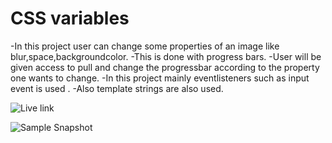# CSS variables

-In this  project user can change some properties of an image like blur,space,backgroundcolor.
-This is done with progress bars.
-User will be given access to pull and change the progressbar according to the property one wants to change.
-In this project mainly eventlisteners such as input event is used .
-Also template strings are also used.

![Live link](https://shariff-cssvariables.netlify.app/)

![Sample Snapshot](https://github.com/mastan-shariff/js30/assets/92875375/ace4da11-def2-4113-aeb3-3db5beb71e0d)
